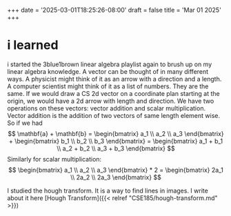 +++
date = '2025-03-01T18:25:26-08:00'
draft = false
title = 'Mar 01 2025'
+++
# i learned
i started the 3blue1brown linear algebra playlist again to brush up on my linear algebra knowledge. A vector can be thought
of in many different ways. A physicist might think of it as an arrow with a direction and a length. A computer scientist
might think of it as a list of numbers. They are the same. If we would draw a CS 2d vector on a coordinate plan starting
at the origin, we would have a 2d arrow with length and direction. We have two operations on these vectors: vector addition
and scalar multiplication. Vector addition is the addition of two vectors of same length element wise. So if we had
$$
\mathbf{a} + \mathbf{b} =
\begin{bmatrix} a_1 \\ a_2 \\ a_3 \end{bmatrix} +
\begin{bmatrix} b_1 \\ b_2 \\ b_3 \end{bmatrix} =
\begin{bmatrix} a_1 + b_1 \\ a_2 + b_2 \\ a_3 + b_3 \end{bmatrix}
$$
Similarly for scalar multiplication:
$$
\begin{bmatrix} a_1 \\ a_2 \\ a_3 \end{bmatrix} * 2 = 
\begin{bmatrix} 2a_1 \\ 2a_2 \\ 2a_3 \end{bmatrix}
$$

I studied the hough transform. It is a way to find lines in images. I write about it here 
[Hough Transform]({{< relref "CSE185/hough-transform.md" >}})



